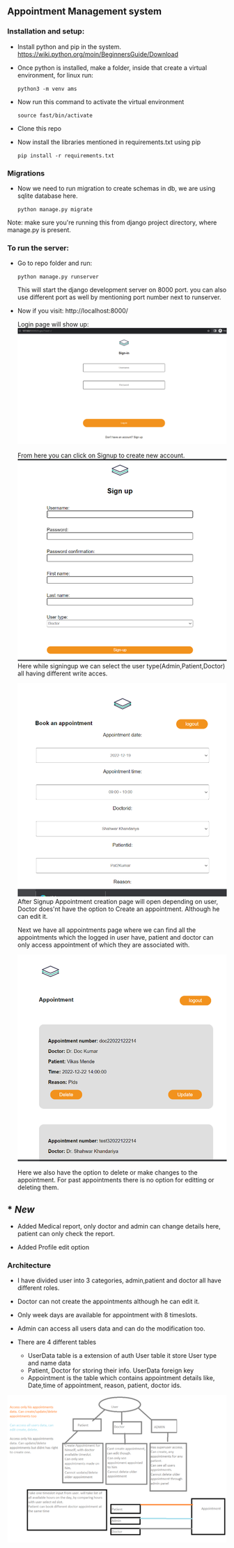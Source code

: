 ## Appointment Management system
### Installation and setup:
- Install python and pip in the system.
https://wiki.python.org/moin/BeginnersGuide/Download
- Once python is installed, make a folder, inside that create a virtual environment, for linux run:
    ```
    python3 -m venv ams
    ```
- Now run this command to activate the virtual environment
    ```
    source fast/bin/activate
    ```
- Clone this repo

- Now install the libraries mentioned in requirements.txt using pip
  ```
  pip install -r requirements.txt
  ```

### Migrations
- Now we need to run migration to create schemas in db, we are using sqlite database here.
    ```
    python manage.py migrate
    ```
Note: make sure you're running this from django project directory, where manage.py is present.

### To run the server:
- Go to repo folder and run:
    ```
    python manage.py runserver
    ```
    This will start the django development server on 8000 port. you can also use different port as well by mentioning port number next to runserver.
- Now if you visit: http://localhost:8000/
  
  Login page will show up:
![login](readme_images\Screenshot2022-12-18.png)

    From here you can click on Signup to create new account.
 ![signup](readme_images\signup.png)
    Here while signingup we can select the user type(Admin,Patient,Doctor) all having different write acces.

    ![create](readme_images\appoint-create.png)
    After Signup Appointment creation page will open depending on user, Doctor does'nt have the option to Create an appointment. Although he can edit it.

    Next we have all appointments page where we can find all the appointments which the logged in user have, patient and doctor can only access appointment of which they are associated with.
    
    ![all](readme_images\all-appoint.png)

    Here we also have the option to delete or make changes to the appointment. For past appointments there is no option for editting or deleting them.

## * *New*  
- Added Medical report, only doctor and admin can change details here, patient can only check the report.

- Added Profile edit option


### Architecture
- I have divided user into 3 categories, admin,patient and doctor all have different roles.

- Doctor can not create the appointments although he can edit it.
- Only week days are available for appointment with 8 timeslots.
- Admin can access all users data and can do the modification too.

- There are 4 different tables
  - UserData table is a extension of auth User table it store User type and name data
  - Patient, Doctor for storing their info. UserData foreign key
  - Appointment is the table which contains appointment details like, Date,time of appointment, reason, patient, doctor ids.

![arch](readme_images\arch.png)